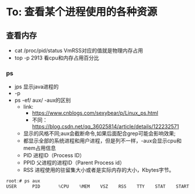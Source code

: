 # To: 查看某个进程使用的各种资源

## 查看内存
- cat /proc/pid/status VmRSS对应的值就是物理内存占用
- top -p 2913 看cpu和内存占用百分比 

### ps
- jps 显示java进程的
- -p 
- ps -ef/ aux/ -aux的区别
   - link: 
      - https://www.cnblogs.com/sexybear/p/Linux_ps.html
      - 不同：https://blog.csdn.net/qq_36025814/article/details/122232571
   - 显示的风格不同;aux会截断命令,如果后面配合grep可能会影响效果;
   - 都显示全部的系统进程和用户进程，但是列不一样，-aux会显示cpu和mem占用信息
   - PID    进程ID（Process ID）
   - PPID    父进程的进程ID（Parent Process id）
   - RSS 进程使用的驻留集大小或者是实际内存的大小，Kbytes字节。
```cs
root:# ps aux
USER      PID       %CPU    %MEM    VSZ    RSS    TTY    STAT    START    TIME    COMMAND

```